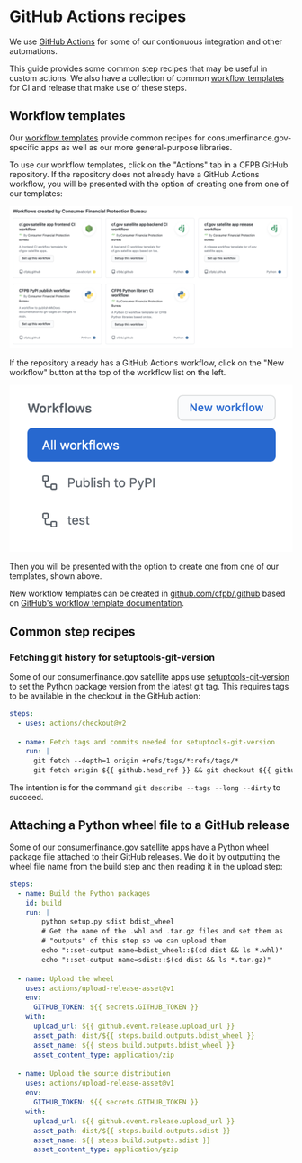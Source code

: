 # GitHub Actions recipes

We use [GitHub Actions](https://github.com/features/actions) for some of our contionuous integration and other automations.

This guide provides some common step recipes that may be useful in custom actions. We also have a collection of common [workflow templates](https://github.com/cfpb/.github) for CI and release that make use of these steps. 

## Workflow templates

Our [workflow templates](https://github.com/cfpb/.github) provide common recipes for consumerfinance.gov-specific apps as well as our more general-purpose libraries.

To use our workflow templates, click on the "Actions" tab in a CFPB GitHub repository. If the repository does not already have a GitHub Actions workflow, you will be presented with the option of creating one from one of our templates:

![GitHub Actions template listing](github-actions-templates.png)

If the repository already has a GitHub Actions workflow, click on the "New workflow" button at the top of the workflow list on the left. 

![GitHub Actions New workflow button](github-actions-new-workflow.png)

Then you will be presented with the option to create one from one of our templates, shown above.

New workflow templates can be created in [github.com/cfpb/.github](https://github.com/cfpb/.github) based on [GitHub's workflow template documentation](https://docs.github.com/en/actions/configuring-and-managing-workflows/sharing-workflow-templates-within-your-organization).

## Common step recipes

### Fetching git history for setuptools-git-version

Some of our consumerfinance.gov satellite apps use [setuptools-git-version](https://github.com/pyfidelity/setuptools-git-version) to set the Python package version from the latest git tag. This requires tags to be available in the checkout in the GitHub action: 

```yml
steps:
  - uses: actions/checkout@v2

  - name: Fetch tags and commits needed for setuptools-git-version
    run: |
      git fetch --depth=1 origin +refs/tags/*:refs/tags/*
      git fetch origin ${{ github.head_ref }} && git checkout ${{ github.head_ref }}
```

The intention is for the command `git describe --tags --long --dirty` to succeed.

## Attaching a Python wheel file to a GitHub release

Some of our consumerfinance.gov satellite apps have a Python wheel package file attached to their GitHub releases. We do it by outputting the wheel file name from the build step and then reading it in the upload step:

```yml
steps:
  - name: Build the Python packages
    id: build
    run: |
        python setup.py sdist bdist_wheel
        # Get the name of the .whl and .tar.gz files and set them as 
        # "outputs" of this step so we can upload them
        echo "::set-output name=bdist_wheel::$(cd dist && ls *.whl)"
        echo "::set-output name=sdist::$(cd dist && ls *.tar.gz)"

  - name: Upload the wheel
    uses: actions/upload-release-asset@v1
    env:
      GITHUB_TOKEN: ${{ secrets.GITHUB_TOKEN }}
    with:
      upload_url: ${{ github.event.release.upload_url }}
      asset_path: dist/${{ steps.build.outputs.bdist_wheel }}
      asset_name: ${{ steps.build.outputs.bdist_wheel }}
      asset_content_type: application/zip

  - name: Upload the source distribution
    uses: actions/upload-release-asset@v1
    env:
      GITHUB_TOKEN: ${{ secrets.GITHUB_TOKEN }}
    with:
      upload_url: ${{ github.event.release.upload_url }}
      asset_path: dist/${{ steps.build.outputs.sdist }}
      asset_name: ${{ steps.build.outputs.sdist }}
      asset_content_type: application/gzip
```
